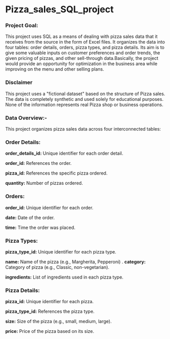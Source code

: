 # Pizza_sales_SQL_project

### Project Goal:
This project uses SQL as a means of dealing with pizza sales data that it receives from the source in the form of Excel files. It organizes the data into four tables: order details, orders, pizza types, and pizza details. Its aim is to give some valuable inputs on customer preferences and order trends, the given pricing of pizzas, and other sell-through data.Basically, the project would provide an opportunity for optimization in the business area while improving on the menu and other selling plans.

### Disclaimer

This project uses a "fictional dataset" based on the structure of Pizza sales. The data is completely synthetic and used solely for educational purposes. None of the information represents real Pizza shop or business operations.

### Data Overview:-

This project organizes pizza sales data across four interconnected tables:

### Order Details:

**order_details_id:** Unique identifier for each order detail.

**order_id:** References the order.

**pizza_id:** References the specific pizza ordered.

**quantity:** Number of pizzas ordered.

### Orders:

**order_id:** Unique identifier for each order.

**date:** Date of the order.

**time:** Time the order was placed.


### Pizza Types:

**pizza_type_id:** Unique identifier for each pizza type.

**name:** Name of the pizza (e.g., Margherita, Pepperoni)
.
**category:** Category of pizza (e.g., Classic, non-vegetarian).

**ingredients:** List of ingredients used in each pizza type.

### Pizza Details:

**pizza_id:** Unique identifier for each pizza.

**pizza_type_id:** References the pizza type.

**size:** Size of the pizza (e.g., small, medium, large).

**price:** Price of the pizza based on its size.
